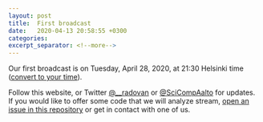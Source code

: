 ```yaml
---
layout: post
title:  First broadcast
date:   2020-04-13 20:58:55 +0300
categories:
excerpt_separator: <!--more-->
---
```


Our first broadcast is on Tuesday, April 28, 2020, at 21:30 Helsinki
time ([convert to your time](/time/)).

<!--more-->

Follow this website, or Twitter [@__radovan](https://twitter.com/__radovan) or
[@SciCompAalto](https://twitter.com/SciCompAalto) for updates.  If you
would like to offer some code that we will analyze stream, [open an
issue in this
repository](https://github.com/ResearchSoftwareHour/rsh-notes/issues)
or get in contact with one of us.
